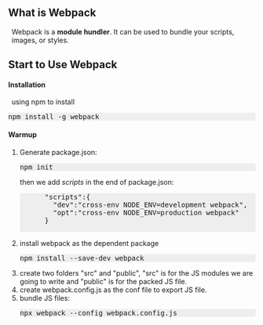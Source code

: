 <style>
  p{
    margin: .5em;
  }
</style>
<h2>What is Webpack</h2> 
<p>Webpack is a <b>module hundler</b>. It can be used to bundle your scripts, images, or styles.

<h2>Start to Use Webpack</h2>
<h4>Installation</h4>
<p>using npm to install
<pre style="background: #eee">npm install -g webpack</pre>

<h4>Warmup</h4>
<ol>
  <li>
    Generate package.json:<br/>
    <pre style="background: #eee">npm init</pre>
    then we add <i>scripts</i> in the end of package.json:
    <pre style="background: #eee">
      "scripts":{
        "dev":"cross-env NODE_ENV=development webpack",
        "opt":"cross-env NODE_ENV=production webpack"
      }
    </pre>
  </li>
  <li>
    install webpack as the dependent package<br/>
    <pre style="background: #eee">npm install --save-dev webpack</pre>
  </li>
  <li>
    create two folders "src" and "public", "src" is for the JS modules we are going to write and "public" is for the packed JS file.
  </li>
  <li>
    create webpack.config.js as the conf file to export JS file.
  </li>
  <li>
    bundle JS files:
    <pre style="background: #eee">npx webpack --config webpack.config.js</pre>
  </li>
</ol>
